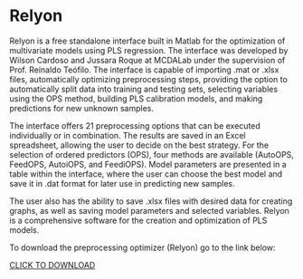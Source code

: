 # Relyon

Relyon is a free standalone interface built in Matlab for the optimization of multivariate models using PLS regression. The interface was developed by Wilson Cardoso and Jussara Roque at MCDALab under the supervision of Prof. Reinaldo Teófilo. The interface is capable of importing .mat or .xlsx files, automatically optimizing preprocessing steps, providing the option to automatically split data into training and testing sets, selecting variables using the OPS method, building PLS calibration models, and making predictions for new unknown samples.

The interface offers 21 preprocessing options that can be executed individually or in combination. The results are saved in an Excel spreadsheet, allowing the user to decide on the best strategy. For the selection of ordered predictors (OPS), four methods are available (AutoOPS, FeedOPS, AutoiOPS, and FeediOPS). Model parameters are presented in a table within the interface, where the user can choose the best model and save it in .dat format for later use in predicting new samples.

The user also has the ability to save .xlsx files with desired data for creating graphs, as well as saving model parameters and selected variables. Relyon is a comprehensive software for the creation and optimization of PLS models.

To download the preprocessing optimizer (Relyon) go to the link below:

[CLICK TO DOWNLOAD](https://forms.gle/96bNaLX6or5DcZpj6)
